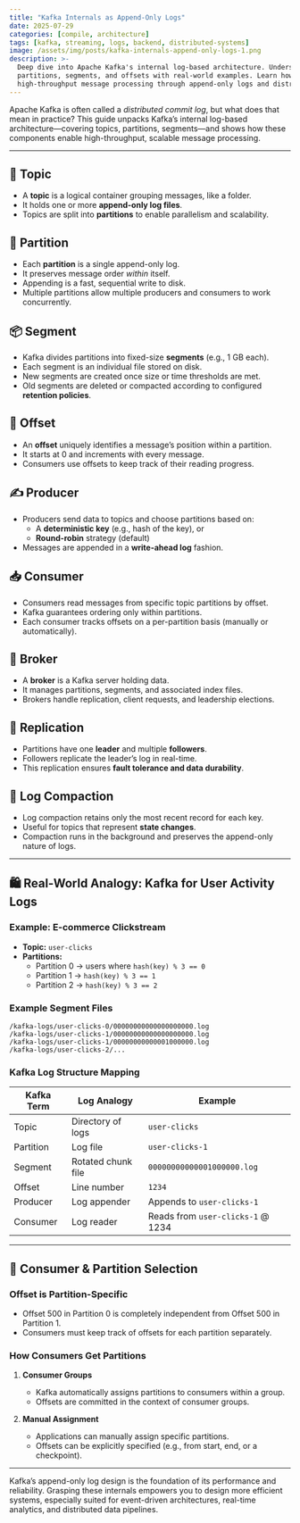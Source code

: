 ```yaml
---
title: "Kafka Internals as Append-Only Logs"
date: 2025-07-29
categories: [compile, architecture]
tags: [kafka, streaming, logs, backend, distributed-systems]
image: /assets/img/posts/kafka-internals-append-only-logs-1.png
description: >-
  Deep dive into Apache Kafka's internal log-based architecture. Understand topics, 
  partitions, segments, and offsets with real-world examples. Learn how Kafka achieves 
  high-throughput message processing through append-only logs and distributed design.
---
```



Apache Kafka is often called a *distributed commit log*, but what does that mean in practice? This guide unpacks Kafka’s internal log-based architecture—covering topics, partitions, segments—and shows how these components enable high-throughput, scalable message processing.

---

## 🧠 Topic

- A **topic** is a logical container grouping messages, like a folder.
- It holds one or more **append-only log files**.
- Topics are split into **partitions** to enable parallelism and scalability.

## 📄 Partition

- Each **partition** is a single append-only log.
- It preserves message order *within* itself.
- Appending is a fast, sequential write to disk.
- Multiple partitions allow multiple producers and consumers to work concurrently.

## 📦 Segment

- Kafka divides partitions into fixed-size **segments** (e.g., 1 GB each).
- Each segment is an individual file stored on disk.
- New segments are created once size or time thresholds are met.
- Old segments are deleted or compacted according to configured **retention policies**.

## 🔢 Offset

- An **offset** uniquely identifies a message’s position within a partition.
- It starts at 0 and increments with every message.
- Consumers use offsets to keep track of their reading progress.

## ✍️ Producer

- Producers send data to topics and choose partitions based on:
  - A **deterministic key** (e.g., hash of the key), or
  - **Round-robin** strategy (default)
- Messages are appended in a **write-ahead log** fashion.

## 📥 Consumer

- Consumers read messages from specific topic partitions by offset.
- Kafka guarantees ordering only within partitions.
- Each consumer tracks offsets on a per-partition basis (manually or automatically).

## 🧱 Broker

- A **broker** is a Kafka server holding data.
- It manages partitions, segments, and associated index files.
- Brokers handle replication, client requests, and leadership elections.

## 🔁 Replication

- Partitions have one **leader** and multiple **followers**.
- Followers replicate the leader’s log in real-time.
- This replication ensures **fault tolerance and data durability**.

## 🧹 Log Compaction

- Log compaction retains only the most recent record for each key.
- Useful for topics that represent **state changes**.
- Compaction runs in the background and preserves the append-only nature of logs.

---

## 🛍️ Real-World Analogy: Kafka for User Activity Logs

### Example: E-commerce Clickstream

- **Topic:** `user-clicks`
- **Partitions:**
  - Partition 0 → users where `hash(key) % 3 == 0`
  - Partition 1 → `hash(key) % 3 == 1`
  - Partition 2 → `hash(key) % 3 == 2`

### Example Segment Files

```
/kafka-logs/user-clicks-0/00000000000000000000.log
/kafka-logs/user-clicks-1/00000000000000000000.log
/kafka-logs/user-clicks-1/00000000000001000000.log
/kafka-logs/user-clicks-2/...
```

### Kafka Log Structure Mapping

| Kafka Term | Log Analogy        | Example                           |
| ---------- | ------------------ | --------------------------------- |
| Topic      | Directory of logs  | `user-clicks`                     |
| Partition  | Log file           | `user-clicks-1`                   |
| Segment    | Rotated chunk file | `00000000000001000000.log`        |
| Offset     | Line number        | `1234`                           |
| Producer   | Log appender       | Appends to `user-clicks-1`        |
| Consumer   | Log reader         | Reads from `user-clicks-1` @ 1234 |

---

## 🎯 Consumer & Partition Selection

### Offset is Partition-Specific

- Offset 500 in Partition 0 is completely independent from Offset 500 in Partition 1.
- Consumers must keep track of offsets for each partition separately.

### How Consumers Get Partitions

1. **Consumer Groups**

   - Kafka automatically assigns partitions to consumers within a group.
   - Offsets are committed in the context of consumer groups.

2. **Manual Assignment**

   - Applications can manually assign specific partitions.
   - Offsets can be explicitly specified (e.g., from start, end, or a checkpoint).

---

Kafka’s append-only log design is the foundation of its performance and reliability. Grasping these internals empowers you to design more efficient systems, especially suited for event-driven architectures, real-time analytics, and distributed data pipelines.
